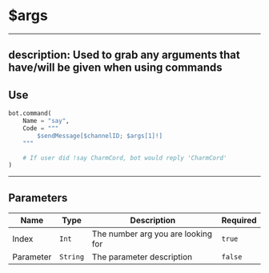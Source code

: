 # $args
---
description: Used to grab any arguments that have/will be given when using commands
---

## Use

```python
bot.command(
    Name = "say",
    Code = """
        $sendMessage[$channelID; $args[1]!]
    """

    # If user did !say CharmCord, bot would reply 'CharmCord'
)
```

---

## Parameters

| Name      | Type           | Description                             | Required |
| --------- | -------------- | --------------------------------------- | -------- |
| Index     | `Int`          | The number arg you are looking for       | `true`   |
| Parameter | `String`       | The parameter description                | `false`  |